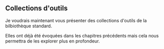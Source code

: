 ## Collections d'outils

Je voudrais maintenant vous présenter des collections d'outils de la bilbiothèque standard.

Elles ont déjà été évoquées dans les chapitres précédents mais cela nous permettra de les explorer plus en profondeur.
